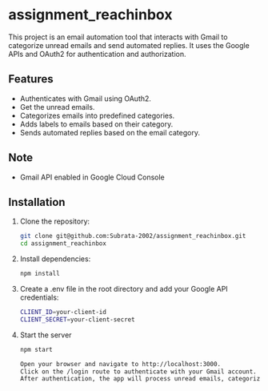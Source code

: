 # assignment_reachinbox

This project is an email automation tool that interacts with Gmail to categorize unread emails and send automated replies. It uses the Google APIs and OAuth2 for authentication and authorization.

## Features
- Authenticates with Gmail using OAuth2.
- Get the unread emails.
- Categorizes emails into predefined categories.
- Adds labels to emails based on their category.
- Sends automated replies based on the email category.

## Note

- Gmail API enabled in Google Cloud Console

## Installation

1. Clone the repository:
   ```bash
   git clone git@github.com:Subrata-2002/assignment_reachinbox.git
   cd assignment_reachinbox

2. Install dependencies:
   ```bash
   npm install

3. Create a .env file in the root directory and add your Google API credentials:   
    ```bash
    CLIENT_ID=your-client-id
    CLIENT_SECRET=your-client-secret

4. Start the server    
    ```bash
    npm start

    Open your browser and navigate to http://localhost:3000.
    Click on the /login route to authenticate with your Gmail account.
    After authentication, the app will process unread emails, categorize them, label them, and send automated replies.